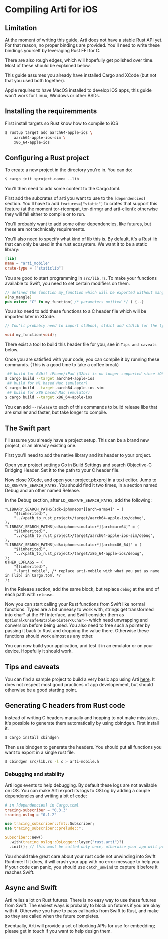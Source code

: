 # Compiling Arti for iOS

## Limitation
At the moment of writing this guide, Arti does not have a stable Rust API yet. For that reason, no proper bindings are provided.
You'll need to write these bindings yourself by leveraging Rust FFI for C.

There are also rough edges, which will hopefully get polished over time. Most of these should be explained below.

This guide assumes you already have installed Cargo and XCode (but not that you used both together).

Apple requires to have MacOS installed to develop iOS apps, this guide won't work for Linux, Windows or other BSDs.

## Installing the requiremments

First install targets so Rust know how to compile to iOS
```sh
$ rustup target add aarch64-apple-ios \
	aarch64-apple-ios-sim \
	x86_64-apple-ios
```

## Configuring a Rust project

To create a new project in the directory you're in. You can do:
```sh
$ cargo init <project-name> --lib
```

You'll then need to add some content to the Cargo.toml.

First add the subcrates of arti you want to use to the `[dependencies]` section. You'll have to add `features=["static"]` to crates that support this feature
(at the moment tor-rtcompat, tor-dirmgr and arti-client): otherwise they will fail either to compile or to run.

You'll probably want to add some other dependencies, like futures, but these are not technically requirements.

You'll also need to specify what kind of lib this is. By default, it's a Rust lib that can only be used in the rust ecosystem.
We want it to be a static library:
```toml
[lib]
name = "arti_mobile"
crate-type = ["staticlib"]
```

You are good to start programming in `src/lib.rs`.
To make your functions available to Swift, you need to set certain modifiers on them.
```rust
// defined the function my_function which will be exported without mangling its name, as a C-compatible function.
#[no_mangle]
pub extern "C" fn my_function( /* parameters omitted */ ) {..}
```

You also need to add these functions to a C header file which will be imported later in XCode.
```C
// You'll probably need to import stdbool, stdint and stdlib for the type definitions they contain

void my_function(void);
```

There exist a tool to build this header file for you, see in `Tips and caveats` below.

Once you are satisfied with your code, you can compile it by running these commands. (This is a good time to take a coffee break)
```sh
 ## build for 64bit iPhone/iPad (32bit is no longer supported since iOS 11)
$ cargo build --target aarch64-apple-ios
 ## build for M1 based Mac (emulator)
$ cargo build --target aarch64-apple-ios-sim
 ## build for x86 based Mac (emulator)
$ cargo build --target x86_64-apple-ios
```

You can add `--release` to each of this commands to build release libs that are smaller and faster, but take longer to compile.

## The Swift part

I'll assume you already have a project setup. This can be a brand new project, or an already existing one.

First you'll need to add the native library and its header to your project.

Open your project settings Go in Build Settings and search Objective-C Bridging Header. Set it to the path
to your C header file.

Now close XCode, and open your project.pbxproj in a text editor. Jump to `LD_RUNPATH_SEARCH_PATHS`. You 
should find it two times, in a section named Debug and an other named Release.

In the Debug section, after `LD_RUNPATH_SEARCH_PATHS`, add the following:
```
"LIBRARY_SEARCH_PATHS[sdk=iphoneos*][arch=arm64]" = (
	"$(inherited)",
	"../<path_to_rust_project>/target/aarch64-apple-ios/debug",
);
"LIBRARY_SEARCH_PATHS[sdk=iphonesimulator*][arch=arm64]" = (
	"$(inherited)",
	"../<path_to_rust_project>/target/aarch64-apple-ios-sim/debug",
);
"LIBRARY_SEARCH_PATHS[sdk=iphonesimulator*][arch=x86_64]" = (
	"$(inherited)",
	"../<path_to_rust_project>/target/x86_64-apple-ios/debug",
);
OTHER_LDFLAGS = (
	"$(inherited)",
	"-larti_mobile", /* replace arti-mobile with what you put as name in [lib] in Cargo.toml */
);
```

In the Release section, add the same block, but replace `debug` at the end of each path with `release`.

Now you can start calling your Rust functions from Swift like normal functions. Types are a bit unneasy to
work with, strings get transformed into char\* at the FFI interface, and Swift consider them as 
`Optional<UnsafeMutablePointer<CChar>>` which need unwrapping and conversion before being used. You also
need to free such a pointer by passing it back to Rust and dropping the value there. Otherwise these
functions should work almost as any other.

You can now build your application, and test it in an emulator or on your device. Hopefully it should work.

## Tips and caveats

You can find a sample project to build a very basic app using Arti [here](https://gitlab.torproject.org/trinity-1686a/arti-mobile-example/).
It does not respect most good practices of app developement, but should otherwise be a good starting point.

## Generating C headers from Rust code
Instead of writing C headers manually and hopping to not make misstakes, it's possible to generate them
automatically by using cbindgen. First install it.
```sh
$ cargo install cbindgen
```

Then use bindgen to generate the headers. You should put all functions you want to export in a single rust file.
```sh
$ cbindgen src/lib.rs -l c > arti-mobile.h
```

### Debugging and stability
Arti logs events to help debugging. By default these logs are not available on iOS.
You can make Arti export its logs to OSLog by adding a couple dependencies and writing a bit of code:

```toml
# in [dependencies] in Cargo.toml
tracing-subscriber = "0.3.3"
tracing-oslog = "0.1.2"
```

```rust
use tracing_subscriber::fmt::Subscriber;
use tracing_subscriber::prelude::*;

Subscriber::new()
  .with(tracing_oslog::OsLogger::layer("rust.arti")?)
  .init(); // this must be called only once, otherwise your app will probably crash
```

You should take great care about your rust code not unwinding into Swift Runtime: If it does, it will crash your app with no error message to help you.
If your code can panic, you should use `catch_unwind` to capture it before it reaches Swift.

## Async and Swift
Arti relies a lot on Rust futures. There is no easy way to use these futures from Swift. The easiest ways is probably to block on futures
if you are okay with it. Otherwise you have to pass callbacks from Swift to Rust, and make so they are called when the future completes.

Eventually, Arti will provide a set of blocking APIs for use for embedding;
please get in touch if you want to help design them.

